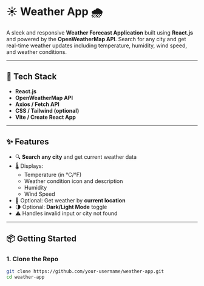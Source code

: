 # ☀️ Weather App 🌧️

A sleek and responsive **Weather Forecast Application** built using **React.js** and powered by the **OpenWeatherMap API**. Search for any city and get real-time weather updates including temperature, humidity, wind speed, and weather conditions.

---


## 🧰 Tech Stack

- **React.js**
- **OpenWeatherMap API**
- **Axios / Fetch API**
- **CSS / Tailwind (optional)**
- **Vite / Create React App**

---

## ✨ Features

- 🔍 **Search any city** and get current weather data
- 🌡️ Displays:
  - Temperature (in °C/°F)
  - Weather condition icon and description
  - Humidity
  - Wind Speed
- 📍 Optional: Get weather by **current location**
- 🌗 Optional: **Dark/Light Mode** toggle
- ⚠️ Handles invalid input or city not found

---

## 📦 Getting Started

### 1. Clone the Repo

```bash
git clone https://github.com/your-username/weather-app.git
cd weather-app

